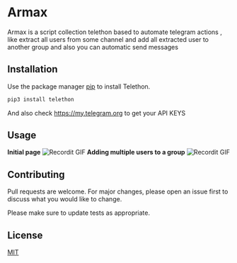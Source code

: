 # Armax

Armax is a script collection telethon based to automate telegram actions , like extract all users from some channel and add all extracted user to another group and also you can automatic send messages 

## Installation

Use the package manager [pip](https://pypi.org/project/Telethon/) to install Telethon.

```bash
pip3 install telethon
```
And also check https://my.telegram.org to get your API KEYS

## Usage
**Initial page**
![Recordit GIF](https://recordit.co/fnQKaw16iO)
**Adding multiple users to a group**
![Recordit GIF](https://recordit.co/d67VLRakCu)


## Contributing
Pull requests are welcome. For major changes, please open an issue first to discuss what you would like to change.

Please make sure to update tests as appropriate.

## License
[MIT](https://choosealicense.com/licenses/mit/)
